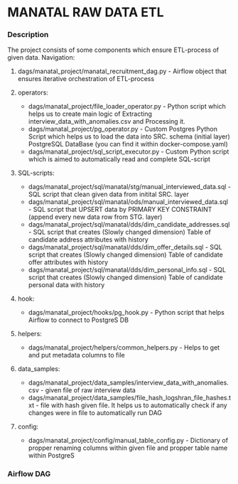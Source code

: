 # MANATAL RAW DATA ETL
### Description
 The project consists of some components which ensure ETL-process of given data.
 Navigation:
 1) dags/manatal_project/manatal_recruitment_dag.py - Airflow object that ensures iterative orchestration of ETL-process
 2) operators: 
    - dags/manatal_project/file_loader_operator.py - Python script which helps us to create main logic of Extracting interview_data_with_anomalies.csv and Processing it.
    - dags/manatal_project/pg_operator.py - Custom Postgres Python Script which helps us to load the data into SRC. schema (initial layer) PostgreSQL DataBase (you can find it within docker-compose.yaml)
    - dags/manatal_project/sql_script_executor.py - Custom Python script which is aimed to automatically read and complete SQL-script
3) SQL-scripts:
    - dags/manatal_project/sql/manatal/stg/manual_interviewed_data.sql - SQL script that clean given data from initital SRC. layer
    - dags/manatal_project/sql/manatal/ods/manual_interviewed_data.sql - SQL script that UPSERT data by PRIMARY KEY CONSTRAINT (append every new data row from STG. layer)
    - dags/manatal_project/sql/manatal/dds/dim_candidate_addresses.sql - SQL script that creates (Slowly changed dimension) Table of candidate address  attributes with history
    - dags/manatal_project/sql/manatal/dds/dim_offer_details.sql       - SQL script that creates (Slowly changed dimension) Table of candidate offer attributes with history
    - dags/manatal_project/sql/manatal/dds/dim_personal_info.sql       - SQL script that creates (Slowly changed dimension) Table of candidate personal data with history

4) hook:
    - dags/manatal_project/hooks/pg_hook.py - Python script that helps Airflow to connect to PostgreS DB
5) helpers:
    - dags/manatal_project/helpers/common_helpers.py - Helps to get and put metadata columns to file

6) data_samples:
    - dags/manatal_project/data_samples/interview_data_with_anomalies.csv - given file of raw interview data
    - dags/manatal_project/data_samples/file_hash_logshran_file_hashes.txt - file with hash given file. It helps us to automatically check if any changes were in file to automatically run DAG
7) config:
    - dags/manatal_project/config/manual_table_config.py - Dictionary of propper renaming columns within given file and propper table name within PostgreS

### Airflow DAG

    



